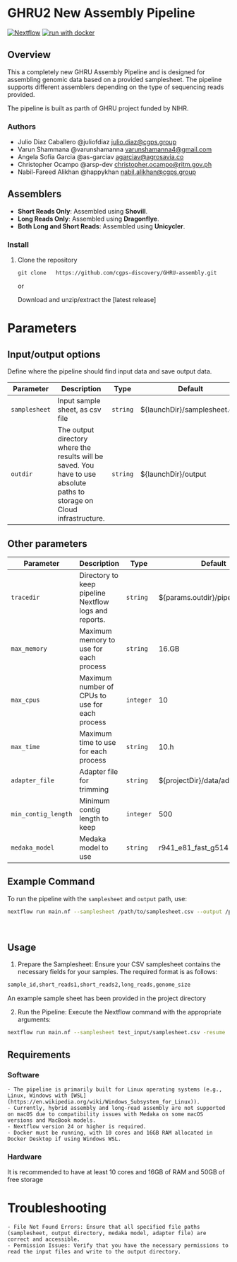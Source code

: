 # GHRU2 New Assembly Pipeline
[![Nextflow](https://img.shields.io/badge/nextflow%20DSL2-24.10.3-23aa62.svg)](https://www.nextflow.io/)
[![run with docker](https://img.shields.io/badge/run%20with-docker-0db7ed?labelColor=000000&logo=docker)](https://www.docker.com/)

## Overview

This a completely new GHRU Assembly Pipeline and is designed for assembling genomic data based on a provided samplesheet. The pipeline supports different assemblers depending on the type of sequencing reads provided. 

The pipeline is built as parth of GHRU project funded by NIHR.

### Authors
 - Julio Diaz Caballero     @juliofdiaz       <julio.diaz@cgps.group>  
 - Varun Shammana           @varunshamanna    <varunshamanna4@gmail.com>  
 - Angela Sofia Garcia      @as-garciav       <agarciav@agrosavia.co>
 - Christopher Ocampo       @arsp-dev         <christopher.ocampo@ritm.gov.ph>
 - Nabil-Fareed Alikhan     @happykhan        <nabil.alikhan@cgps.group>


## Assemblers

- **Short Reads Only**: Assembled using **Shovill**.
- **Long Reads Only**: Assembled using **Dragonflye**.
- **Both Long and Short Reads**: Assembled using **Unicycler**.

### Install 
1. Clone the repository
    ```
    git clone   https://github.com/cgps-discovery/GHRU-assembly.git
    ```
    or 
    
    Download and unzip/extract the [latest release]

# Parameters
## Input/output options

Define where the pipeline should find input data and save output data.

| Parameter | Description | Type | Default | Required | Hidden |
|-----------|-------------|------|---------|----------|--------|
| `samplesheet` | Input sample sheet, as csv file | `string` | ${launchDir}/samplesheet.csv |  |  |
| `outdir` | The output directory where the results will be saved. You have to use absolute paths to storage on Cloud infrastructure. | `string` | ${launchDir}/output |  |  |

## Other parameters

| Parameter | Description | Type | Default | Required | Hidden |
|-----------|-------------|------|---------|----------|--------|
| `tracedir` | Directory to keep pipeline Nextflow logs and reports. | `string` | ${params.outdir}/pipeline_info |  | True |
| `max_memory` | Maximum memory to use for each process | `string` | 16.GB |  | True |
| `max_cpus` | Maximum number of CPUs to use for each process | `integer` | 10 |  | True |
| `max_time` | Maximum time to use for each process | `string` | 10.h |  | True |
| `adapter_file` | Adapter file for trimming | `string` | ${projectDir}/data/adapters.fasta |  | True |
| `min_contig_length` | Minimum contig length to keep | `integer` | 500 |  | True |
| `medaka_model` | Medaka model to use | `string` | r941_e81_fast_g514 |  | True |


## Example Command

To run the pipeline with the `samplesheet` and `output` path, use:

```bash
nextflow run main.nf --samplesheet /path/to/samplesheet.csv --output /path/to/output
```

&nbsp;
## Usage
1. Prepare the Samplesheet: Ensure your CSV samplesheet contains the necessary fields for your samples. The required format is as follows:

```bash
sample_id,short_reads1,short_reads2,long_reads,genome_size
```
An example sample sheet has been provided in the project directory

2. Run the Pipeline: Execute the Nextflow command with the appropriate arguments:
```bash
nextflow run main.nf --samplesheet test_input/samplesheet.csv -resume
```

## Requirements
### Software
    - The pipeline is primarily built for Linux operating systems (e.g., Linux, Windows with [WSL](https://en.wikipedia.org/wiki/Windows_Subsystem_for_Linux)).
    - Currently, hybrid assembly and long-read assembly are not supported on macOS due to compatibility issues with Medaka on some macOS versions and MacBook models.
    - Nextflow version 24 or higher is required.
    - Docker must be running, with 10 cores and 16GB RAM allocated in Docker Desktop if using Windows WSL.
### Hardware 
It is recommended to have at least 10 cores and 16GB of RAM and 50GB of free storage


# Troubleshooting
    - File Not Found Errors: Ensure that all specified file paths (samplesheet, output directory, medaka model, adapter file) are correct and accessible.
    - Permission Issues: Verify that you have the necessary permissions to read the input files and write to the output directory.


